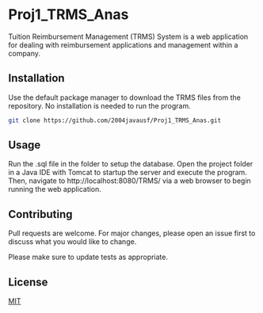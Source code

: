 # Proj1_TRMS_Anas
Tuition Reimbursement Management (TRMS) System is a web application for dealing with
reimbursement applications and management within a company.

## Installation

Use the default package manager to download the TRMS files from the repository.
No installation is needed to run the program.

```bash
git clone https://github.com/2004javausf/Proj1_TRMS_Anas.git
```

## Usage

Run the .sql file in the folder to setup the database. Open the project folder in a Java IDE with Tomcat to startup the server
and execute the program. Then, navigate to http://localhost:8080/TRMS/ via a web browser to begin running the web application.

## Contributing
Pull requests are welcome. For major changes, please open an issue first to discuss what you would like to change.

Please make sure to update tests as appropriate.

## License
[MIT](https://choosealicense.com/licenses/mit/)